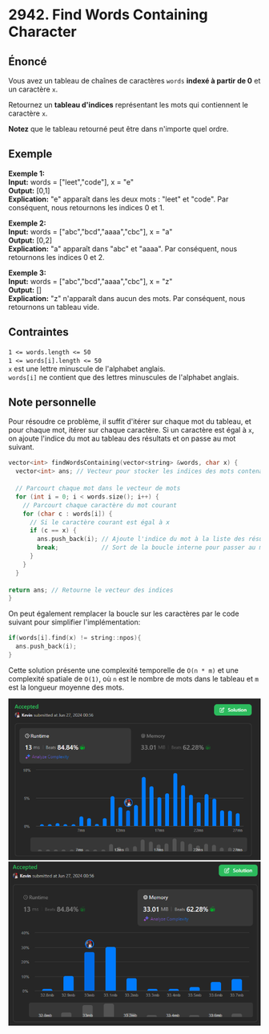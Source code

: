 # 2942. Find Words Containing Character

## Énoncé

Vous avez un tableau de chaînes de caractères `words` **indexé à partir de 0** et un caractère `x`.

Retournez un **tableau d'indices** représentant les mots qui contiennent le caractère `x`.

**Notez** que le tableau retourné peut être dans n'importe quel ordre.

## Exemple

**Exemple 1:**  
**Input:** words = ["leet","code"], x = "e"  
**Output:** [0,1]  
**Explication:** "e" apparaît dans les deux mots : "leet" et "code". Par conséquent, nous retournons les indices 0 et 1.

**Exemple 2:**  
**Input:** words = ["abc","bcd","aaaa","cbc"], x = "a"  
**Output:** [0,2]  
**Explication:** "a" apparaît dans "abc" et "aaaa". Par conséquent, nous retournons les indices 0 et 2.

**Exemple 3:**  
**Input:** words = ["abc","bcd","aaaa","cbc"], x = "z"  
**Output:** []  
**Explication:** "z" n'apparaît dans aucun des mots. Par conséquent, nous retournons un tableau vide.

## Contraintes

`1 <= words.length <= 50`  
`1 <= words[i].length <= 50`  
`x` est une lettre minuscule de l'alphabet anglais.  
`words[i]` ne contient que des lettres minuscules de l'alphabet anglais.

## Note personnelle

Pour résoudre ce problème, il suffit d'itérer sur chaque mot du tableau, et pour chaque mot, itérer sur chaque caractère. Si un caractère est égal à `x`, on ajoute l'indice du mot au tableau des résultats et on passe au mot suivant.

```cpp
vector<int> findWordsContaining(vector<string> &words, char x) {
  vector<int> ans; // Vecteur pour stocker les indices des mots contenant le caractère x

  // Parcourt chaque mot dans le vecteur de mots
  for (int i = 0; i < words.size(); i++) {
    // Parcourt chaque caractère du mot courant
    for (char c : words[i]) {
      // Si le caractère courant est égal à x
      if (c == x) {
        ans.push_back(i); // Ajoute l'indice du mot à la liste des résultats
        break;            // Sort de la boucle interne pour passer au mot suivant
      }
    }
  }

return ans; // Retourne le vecteur des indices
}
```

On peut également remplacer la boucle sur les caractères par le code suivant pour simplifier l'implémentation:

```cpp
if(words[i].find(x) != string::npos){
  ans.push_back(i);
}
```

Cette solution présente une complexité temporelle de `O(n * m)` et une complexité spatiale de `O(1)`, où `n` est le nombre de mots dans le tableau et `m` est la longueur moyenne des mots.

<img src="./imgs/runtime.png"/>
<img src="./imgs/memory.png"/>
